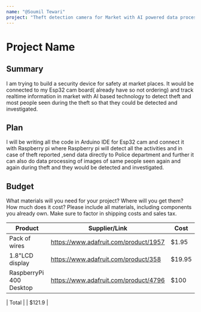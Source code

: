 ```yaml
---
name: "@Soumil Tewari"
project: "Theft detection camera for Market with AI powered data processing"
---
```


# Project Name

## Summary

I am trying to build a security device for safety at market places. It would be connected to my Esp32 cam board( already have so not ordering) and track realtime information in market with AI based technology to detect theft and most people seen during the theft so that they could be detected and investigated.

## Plan

I will be writing all the code in Arduino IDE for Esp32 cam and connect it with Raspberry pi where Raspberry pi will detect all the activities and in case of theft reported ,send data directly to Police department and further it can also do data processing of images of same people seen again and again during theft and they would be detected and investigated.

## Budget

What materials will you need for your project? Where will you get them? How much does it cost? Please include all materials, including components you already own. Make sure to factor in shipping costs and sales tax.

| Product               | Supplier/Link                         | Cost   |
| --------------------- | ------------------------------------- | ------ |
| Pack of wires         | https://www.adafruit.com/product/1957 | $1.95  |
| 1.8"LCD display       | https://www.adafruit.com/product/358  | $19.95 |
|RaspberryPi 400 Desktop| https://www.adafruit.com/product/4796 | $100   |

| Total           |                                             | $121.9 |                                 
